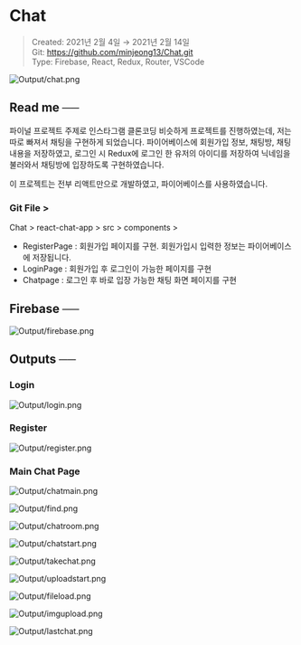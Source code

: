 # Chat

> Created: 2021년 2월 4일 → 2021년 2월 14일  
> Git: https://github.com/minjeong13/Chat.git  
> Type: Firebase, React, Redux, Router, VSCode  

![Output/chat.png](Output/chat.png)

## Read me ──

파이널 프로젝트 주제로 인스타그램 클론코딩 비슷하게 프로젝트를 진행하였는데, 저는 따로 빠져서 채팅을 구현하게 되었습니다. 파이어베이스에 회원가입 정보, 채팅방, 채팅 내용을 저장하였고, 로그인 시 Redux에 로그인 한 유저의 아이디를 저장하여 닉네임을 불러와서 채팅방에 입장하도록 구현하였습니다.

이 프로젝트는 전부 리액트만으로 개발하였고, 파이어베이스를 사용하였습니다.

### Git File >

Chat > react-chat-app > src > components >

- RegisterPage : 회원가입 페이지를 구현. 회원가입시 입력한 정보는 파이어베이스에 저장됩니다.
- LoginPage : 회원가입 후 로그인이 가능한 페이지를 구현
- Chatpage : 로그인 후 바로 입장 가능한 채팅 화면 페이지를 구현

## Firebase ──

![Output/firebase.png](Output/firebase.png)

## Outputs ──

### Login

![Output/login.png](Output/login.png)

### Register

![Output/register.png](Output/register.png)

### Main Chat Page

![Output/chatmain.png](Output/chatmain.png)

![Output/find.png](Output/find.png)

![Output/chatroom.png](Output/chatroom.png)

![Output/chatstart.png](Output/chatstart.png)

![Output/takechat.png](Output/takechat.png)

![Output/uploadstart.png](Output/uploadstart.png)

![Output/fileload.png](Output/fileload.png)

![Output/imgupload.png](Output/imgupload.png)

![Output/lastchat.png](Output/lastchat.png)